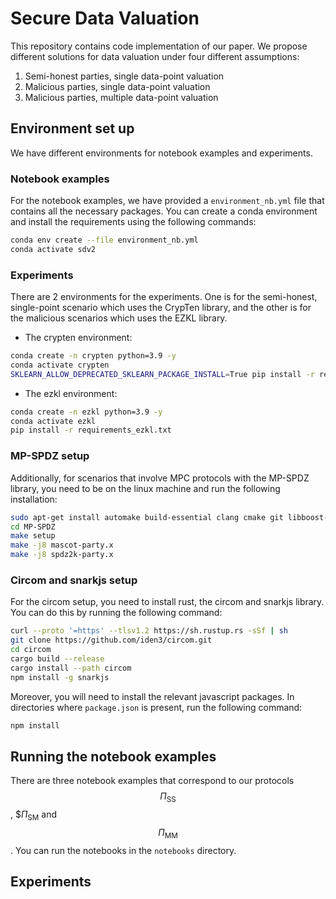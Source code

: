# Secure Data Valuation

This repository contains code implementation of our paper. We propose different solutions for data valuation under four different assumptions:

1. Semi-honest parties, single data-point valuation
2. Malicious parties, single data-point valuation
3. Malicious parties, multiple data-point valuation


## Environment set up

We have different environments for notebook examples and experiments.

### Notebook examples

For the notebook examples, we have provided a `environment_nb.yml` file that contains all the necessary packages. You can create a conda environment and install the requirements using the following commands:

```bash
conda env create --file environment_nb.yml
conda activate sdv2
```

### Experiments

There are 2 environments for the experiments. One is for the semi-honest, single-point scenario which uses the CrypTen library, and the other is for the malicious scenarios which uses the EZKL library.

- The crypten environment:

```bash
conda create -n crypten python=3.9 -y 
conda activate crypten
SKLEARN_ALLOW_DEPRECATED_SKLEARN_PACKAGE_INSTALL=True pip install -r requirements_crypten.txt
```

- The ezkl environment:

```bash
conda create -n ezkl python=3.9 -y
conda activate ezkl
pip install -r requirements_ezkl.txt
```

### MP-SPDZ setup

Additionally, for scenarios that involve MPC protocols with the MP-SPDZ library, you need to be on the linux machine and run the following installation:

```bash
sudo apt-get install automake build-essential clang cmake git libboost-dev libboost-filesystem-dev libboost-iostreams-dev libboost-thread-dev libgmp-dev libntl-dev libsodium-dev libssl-dev libtool python3
cd MP-SPDZ
make setup
make -j8 mascot-party.x
make -j8 spdz2k-party.x
```

### Circom and snarkjs setup

For the circom setup, you need to install rust, the circom and snarkjs library. You can do this by running the following command:

```bash
curl --proto '=https' --tlsv1.2 https://sh.rustup.rs -sSf | sh
git clone https://github.com/iden3/circom.git
cd circom
cargo build --release
cargo install --path circom
npm install -g snarkjs 
```

Moreover, you will need to install the relevant javascript packages. In directories where `package.json` is present, run the following command:

```bash
npm install
```


## Running the notebook examples

There are three notebook examples that correspond to our protocols $$\Pi_\mathsf{SS}$$, $$\Pi_\mathsf{SM}$ and $$\Pi_\mathsf{MM}$$. You can run the notebooks in the `notebooks` directory.  

## Experiments
